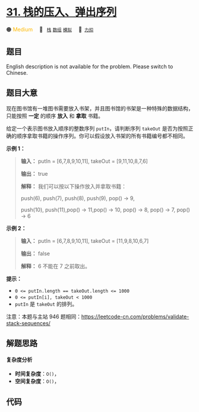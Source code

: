 # [31. 栈的压入、弹出序列](https://2xiao.github.io/leetcode-js/offer/jz_offer_31_1.html)

🟠 <font color=#ffb800>Medium</font>&emsp; 🔖&ensp; [`栈`](/tag/stack.md) [`数组`](/tag/array.md) [`模拟`](/tag/simulation.md)&emsp; 🔗&ensp;[`力扣`](https://leetcode.cn/problems/zhan-de-ya-ru-dan-chu-xu-lie-lcof)

## 题目

English description is not available for the problem. Please switch to
Chinese.


## 题目大意

现在图书馆有一堆图书需要放入书架，并且图书馆的书架是一种特殊的数据结构，只能按照 **一定** 的顺序 **放入** 和 **拿取** 书籍。

给定一个表示图书放入顺序的整数序列 `putIn`，请判断序列 `takeOut`
是否为按照正确的顺序拿取书籍的操作序列。你可以假设放入书架的所有书籍编号都不相同。



**示例 1：**

> 
> 
> 
> 
> 
> **输入：** putIn = [6,7,8,9,10,11], takeOut = [9,11,10,8,7,6]
> 
> **输出：** true
> 
> **解释：** 我们可以按以下操作放入并拿取书籍：
> 
> push(6), push(7), push(8), push(9), pop() -> 9,
> 
> push(10), push(11),pop() -> 11,pop() -> 10, pop() -> 8, pop() -> 7, pop() -> 6
> 
> 

**示例 2：**

> 
> 
> 
> 
> 
> **输入：** putIn = [6,7,8,9,10,11], takeOut = [11,9,8,10,6,7]
> 
> **输出：** false
> 
> **解释：** 6 不能在 7 之前取出。
> 
> 



**提示：**

  * `0 <= putIn.length == takeOut.length <= 1000`
  * `0 <= putIn[i], takeOut < 1000`
  * `putIn` 是 `takeOut` 的排列。

注意：本题与主站 946 题相同：<https://leetcode-cn.com/problems/validate-stack-sequences/>




## 解题思路

#### 复杂度分析

- **时间复杂度**：`O()`，
- **空间复杂度**：`O()`，

## 代码

```javascript

```